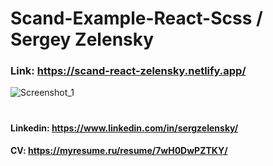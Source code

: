 # Scand-Example-React-Scss / Sergey Zelensky
### Link: https://scand-react-zelensky.netlify.app/  

![Screenshot_1](https://user-images.githubusercontent.com/70944846/231188476-1485966d-b264-43fe-ab8a-8b60546dd5b7.png)  
#

#### Linkedin: https://www.linkedin.com/in/sergzelensky/  
#### CV: https://myresume.ru/resume/7wH0DwPZTKY/
